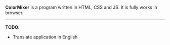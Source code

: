 **ColorMixer** is a program written in HTML, CSS and JS. It is fully works in browser.

---

**TODO**:

* Translate application in English
